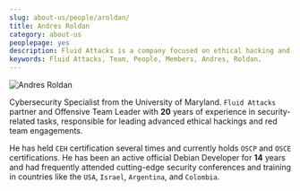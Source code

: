 ```yaml
---
slug: about-us/people/aroldan/
title: Andres Roldan
category: about-us
peoplepage: yes
description: Fluid Attacks is a company focused on ethical hacking and pentesting in applications with over 18 year of experience providing our services to the Colombian market. The purpose of this page is to present a small overview about the experience, education and achievements of Andres Roldan.
keywords: Fluid Attacks, Team, People, Members, Andres, Roldan.
---
```


<div class="imgblock">

![Andres
Roldan](https://res.cloudinary.com/fluid-attacks/image/upload/v1620228133/airs/about-us/people/aroldan_qsqtwx.webp)

</div>

Cybersecurity Specialist from the University of Maryland. `Fluid
Attacks` partner and Offensive Team Leader with **20** years of
experience in security-related tasks, responsible for leading advanced
ethical hackings and red team engagements.

He has held `CEH` certification several times and currently holds `OSCP`
and `OSCE` certifications. He has been an active official Debian
Developer for **14** years and had frequently attended cutting-edge
security conferences and training in countries like the `USA`, `Israel`,
`Argentina`, and `Colombia`.
